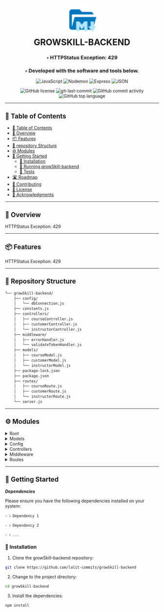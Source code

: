 <div align="center">
<h1 align="center">
<img src="https://raw.githubusercontent.com/PKief/vscode-material-icon-theme/ec559a9f6bfd399b82bb44393651661b08aaf7ba/icons/folder-markdown-open.svg" width="100" />
<br>GROWSKILL-BACKEND</h1>
<h3>◦ HTTPStatus Exception: 429</h3>
<h3>◦ Developed with the software and tools below.</h3>

<p align="center">
<img src="https://img.shields.io/badge/JavaScript-F7DF1E.svg?style=flat-square&logo=JavaScript&logoColor=black" alt="JavaScript" />
<img src="https://img.shields.io/badge/Nodemon-76D04B.svg?style=flat-square&logo=Nodemon&logoColor=white" alt="Nodemon" />
<img src="https://img.shields.io/badge/Express-000000.svg?style=flat-square&logo=Express&logoColor=white" alt="Express" />
<img src="https://img.shields.io/badge/JSON-000000.svg?style=flat-square&logo=JSON&logoColor=white" alt="JSON" />
</p>
<img src="https://img.shields.io/github/license/lalit-commits/growSkill-backend?style=flat-square&color=5D6D7E" alt="GitHub license" />
<img src="https://img.shields.io/github/last-commit/lalit-commits/growSkill-backend?style=flat-square&color=5D6D7E" alt="git-last-commit" />
<img src="https://img.shields.io/github/commit-activity/m/lalit-commits/growSkill-backend?style=flat-square&color=5D6D7E" alt="GitHub commit activity" />
<img src="https://img.shields.io/github/languages/top/lalit-commits/growSkill-backend?style=flat-square&color=5D6D7E" alt="GitHub top language" />
</div>

---

## 📖 Table of Contents
- [📖 Table of Contents](#-table-of-contents)
- [📍 Overview](#-overview)
- [📦 Features](#-features)
- [📂 repository Structure](#-repository-structure)
- [⚙️ Modules](#modules)
- [🚀 Getting Started](#-getting-started)
    - [🔧 Installation](#-installation)
    - [🤖 Running growSkill-backend](#-running-growSkill-backend)
    - [🧪 Tests](#-tests)
- [🛣 Roadmap](#-roadmap)
- [🤝 Contributing](#-contributing)
- [📄 License](#-license)
- [👏 Acknowledgments](#-acknowledgments)

---


## 📍 Overview

HTTPStatus Exception: 429

---

## 📦 Features

HTTPStatus Exception: 429

---


## 📂 Repository Structure

```sh
└── growSkill-backend/
    ├── config/
    │   └── dbConnection.js
    ├── constants.js
    ├── controllers/
    │   ├── courseController.js
    │   ├── customerController.js
    │   └── instructorController.js
    ├── middleware/
    │   ├── errorHandler.js
    │   └── validateTokenHandler.js
    ├── models/
    │   ├── courseModel.js
    │   ├── customerModel.js
    │   └── instructorModel.js
    ├── package-lock.json
    ├── package.json
    ├── routes/
    │   ├── courseRoute.js
    │   ├── customerRoute.js
    │   └── instructorRoute.js
    └── server.js

```

---


## ⚙️ Modules

<details closed><summary>Root</summary>

| File                                                                                                | Summary                   |
| ---                                                                                                 | ---                       |
| [package-lock.json](https://github.com/lalit-commits/growSkill-backend/blob/main/package-lock.json) | HTTPStatus Exception: 429 |
| [server.js](https://github.com/lalit-commits/growSkill-backend/blob/main/server.js)                 | HTTPStatus Exception: 429 |
| [package.json](https://github.com/lalit-commits/growSkill-backend/blob/main/package.json)           | HTTPStatus Exception: 429 |
| [constants.js](https://github.com/lalit-commits/growSkill-backend/blob/main/constants.js)           | HTTPStatus Exception: 429 |

</details>

<details closed><summary>Models</summary>

| File                                                                                                         | Summary                   |
| ---                                                                                                          | ---                       |
| [courseModel.js](https://github.com/lalit-commits/growSkill-backend/blob/main/models/courseModel.js)         | HTTPStatus Exception: 429 |
| [customerModel.js](https://github.com/lalit-commits/growSkill-backend/blob/main/models/customerModel.js)     | HTTPStatus Exception: 429 |
| [instructorModel.js](https://github.com/lalit-commits/growSkill-backend/blob/main/models/instructorModel.js) | HTTPStatus Exception: 429 |

</details>

<details closed><summary>Config</summary>

| File                                                                                                   | Summary                   |
| ---                                                                                                    | ---                       |
| [dbConnection.js](https://github.com/lalit-commits/growSkill-backend/blob/main/config/dbConnection.js) | HTTPStatus Exception: 429 |

</details>

<details closed><summary>Controllers</summary>

| File                                                                                                                        | Summary                   |
| ---                                                                                                                         | ---                       |
| [courseController.js](https://github.com/lalit-commits/growSkill-backend/blob/main/controllers/courseController.js)         | HTTPStatus Exception: 429 |
| [customerController.js](https://github.com/lalit-commits/growSkill-backend/blob/main/controllers/customerController.js)     | HTTPStatus Exception: 429 |
| [instructorController.js](https://github.com/lalit-commits/growSkill-backend/blob/main/controllers/instructorController.js) | HTTPStatus Exception: 429 |

</details>

<details closed><summary>Middleware</summary>

| File                                                                                                                       | Summary                   |
| ---                                                                                                                        | ---                       |
| [errorHandler.js](https://github.com/lalit-commits/growSkill-backend/blob/main/middleware/errorHandler.js)                 | HTTPStatus Exception: 429 |
| [validateTokenHandler.js](https://github.com/lalit-commits/growSkill-backend/blob/main/middleware/validateTokenHandler.js) | HTTPStatus Exception: 429 |

</details>

<details closed><summary>Routes</summary>

| File                                                                                                         | Summary                   |
| ---                                                                                                          | ---                       |
| [courseRoute.js](https://github.com/lalit-commits/growSkill-backend/blob/main/routes/courseRoute.js)         | HTTPStatus Exception: 429 |
| [instructorRoute.js](https://github.com/lalit-commits/growSkill-backend/blob/main/routes/instructorRoute.js) | HTTPStatus Exception: 429 |
| [customerRoute.js](https://github.com/lalit-commits/growSkill-backend/blob/main/routes/customerRoute.js)     | HTTPStatus Exception: 429 |

</details>

---

## 🚀 Getting Started

***Dependencies***

Please ensure you have the following dependencies installed on your system:

`- ℹ️ Dependency 1`

`- ℹ️ Dependency 2`

`- ℹ️ ...`

### 🔧 Installation

1. Clone the growSkill-backend repository:
```sh
git clone https://github.com/lalit-commits/growSkill-backend
```

2. Change to the project directory:
```sh
cd growSkill-backend
```

3. Install the dependencies:
```sh
npm install
```

